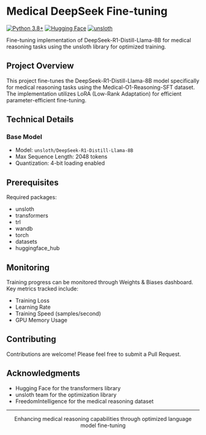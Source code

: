 # Medical DeepSeek Fine-tuning

[![Python 3.8+](https://img.shields.io/badge/Python-3.8+-blue.svg)](https://www.python.org/)
[![Hugging Face](https://img.shields.io/badge/🤗-Hugging%20Face-yellow.svg)](https://huggingface.co/)
[![unsloth](https://img.shields.io/badge/Powered%20by-unsloth-green.svg)](https://github.com/unsloth/unsloth)

Fine-tuning implementation of DeepSeek-R1-Distill-Llama-8B for medical reasoning tasks using the unsloth library for optimized training.

## Project Overview

This project fine-tunes the DeepSeek-R1-Distill-Llama-8B model specifically for medical reasoning tasks using the Medical-O1-Reasoning-SFT dataset. The implementation utilizes LoRA (Low-Rank Adaptation) for efficient parameter-efficient fine-tuning.

## Technical Details

### Base Model
- Model: `unsloth/DeepSeek-R1-Distill-Llama-8B`
- Max Sequence Length: 2048 tokens
- Quantization: 4-bit loading enabled

## Prerequisites


Required packages:
- unsloth
- transformers
- trl
- wandb
- torch
- datasets
- huggingface_hub


## Monitoring

Training progress can be monitored through Weights & Biases dashboard. Key metrics tracked include:
- Training Loss
- Learning Rate
- Training Speed (samples/second)
- GPU Memory Usage

## Contributing

Contributions are welcome! Please feel free to submit a Pull Request.

## Acknowledgments

- Hugging Face for the transformers library
- unsloth team for the optimization library
- FreedomIntelligence for the medical reasoning dataset

---

<div align="center">
Enhancing medical reasoning capabilities through optimized language model fine-tuning
</div>
